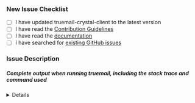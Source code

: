 <!-- Thanks for helping to make Truemail better! Before submit your issue, please make sure to check the following boxes by putting an x in the [ ] (don't: [x ], [ x], do: [x]) -->

### New Issue Checklist

- [ ] I have updated truemail-crystal-client to the latest version
- [ ] I have read the [Contribution Guidelines](https://github.com/truemail-rb/truemail-crystal-client/blob/master/CONTRIBUTING.md)
- [ ] I have read the [documentation](https://github.com/truemail-rb/truemail-crystal-client/blob/master/README.md)
- [ ] I have searched for [existing GitHub issues](https://github.com/truemail-rb/truemail-crystal-client/issues)

### Issue Description
<!-- Please include what's happening, expected behavior, and any relevant code samples -->

##### Complete output when running truemail, including the stack trace and command used

<details>
  <pre>[INSERT OUTPUT HERE]</pre>
</details>

